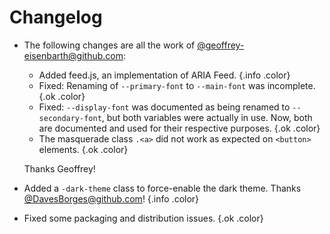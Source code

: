 # Changelog

- The following changes are all the work of
  [@geoffrey-eisenbarth@github.com](https://github.com/geoffrey-eisenbarth):

  - Added feed.js, an implementation of ARIA Feed. {.info .color}
  - Fixed: Renaming of `--primary-font` to `--main-font` was incomplete. {.ok .color}
  - Fixed: `--display-font` was documented as being renamed to
    `--secondary-font`, but both variables were actually in use.
    Now, both are documented and used for their respective purposes. {.ok .color}
  - The masquerade class `.<a>` did not work as expected on `<button>`
    elements. {.ok .color}

  Thanks Geoffrey!
- Added a `-dark-theme` class to force-enable the dark theme. Thanks
  [@DavesBorges@github.com](https://github.com/DavesBorges)! {.info .color}
- Fixed some packaging and distribution issues. {.ok .color}
